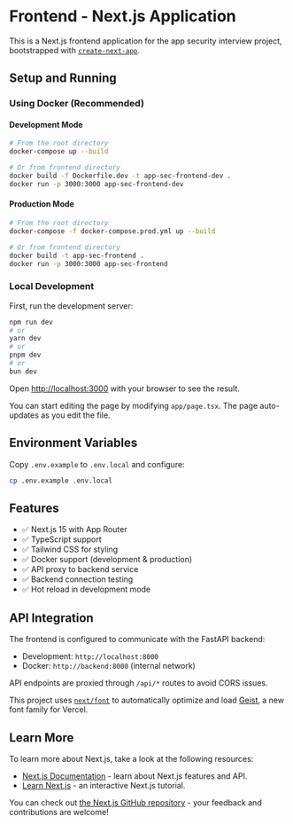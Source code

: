 # Frontend - Next.js Application

This is a Next.js frontend application for the app security interview project, bootstrapped with [`create-next-app`](https://nextjs.org/docs/app/api-reference/cli/create-next-app).

## Setup and Running

### Using Docker (Recommended)

#### Development Mode
```bash
# From the root directory
docker-compose up --build

# Or from frontend directory
docker build -f Dockerfile.dev -t app-sec-frontend-dev .
docker run -p 3000:3000 app-sec-frontend-dev
```

#### Production Mode
```bash
# From the root directory
docker-compose -f docker-compose.prod.yml up --build

# Or from frontend directory
docker build -t app-sec-frontend .
docker run -p 3000:3000 app-sec-frontend
```

### Local Development

First, run the development server:

```bash
npm run dev
# or
yarn dev
# or
pnpm dev
# or
bun dev
```

Open [http://localhost:3000](http://localhost:3000) with your browser to see the result.

You can start editing the page by modifying `app/page.tsx`. The page auto-updates as you edit the file.

## Environment Variables

Copy `.env.example` to `.env.local` and configure:

```bash
cp .env.example .env.local
```

## Features

- ✅ Next.js 15 with App Router
- ✅ TypeScript support
- ✅ Tailwind CSS for styling
- ✅ Docker support (development & production)
- ✅ API proxy to backend service
- ✅ Backend connection testing
- ✅ Hot reload in development mode

## API Integration

The frontend is configured to communicate with the FastAPI backend:

- Development: `http://localhost:8000`
- Docker: `http://backend:8000` (internal network)

API endpoints are proxied through `/api/*` routes to avoid CORS issues.

This project uses [`next/font`](https://nextjs.org/docs/app/building-your-application/optimizing/fonts) to automatically optimize and load [Geist](https://vercel.com/font), a new font family for Vercel.

## Learn More

To learn more about Next.js, take a look at the following resources:

- [Next.js Documentation](https://nextjs.org/docs) - learn about Next.js features and API.
- [Learn Next.js](https://nextjs.org/learn) - an interactive Next.js tutorial.

You can check out [the Next.js GitHub repository](https://github.com/vercel/next.js) - your feedback and contributions are welcome!
